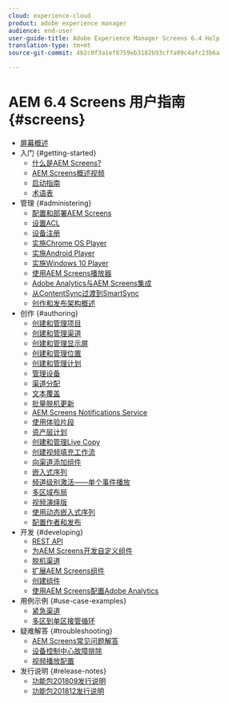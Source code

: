 ```yaml
---
cloud: experience-cloud
product: adobe experience manager
audience: end-user
user-guide-title: Adobe Experience Manager Screens 6.4 Help
translation-type: tm+mt
source-git-commit: 4b2c0f3a1ef8759eb3182b93cffa09c4afc23b6a

---
```



# AEM 6.4 Screens 用户指南 {#screens}

+ [屏幕概述](home.md)
+ 入门 {#getting-started}
   + [什么是AEM Screens?](aem-screens-introduction.md)
   + [AEM Screens概述视频](screens-concepts-feature-video-understand.md)
   + [启动指南](kickstart-for-aem-screens.md)
   + [术语表](screens-glossary.md)
+ 管理 {#administering}
   + [配置和部署AEM Screens](configuring-screens-introduction.md)
   + [设置ACL](setting-up-acls.md)
   + [设备注册](device-registration.md)
   + [实施Chrome OS Player](implementing-chrome-os-player.md)
   + [实施Android Player](implementing-android-player.md)
   + [实施Windows 10 Player](implementing-windows-player.md)
   + [使用AEM Screens播放器](working-with-screens-player.md)
   + [Adobe Analytics与AEM Screens集成](adobe-analytics-integration-aem-screens.md)
   + [从ContentSync过渡到SmartSync](smartsync.md)
   + [创作和发布架构概述](author-publish-architecture-overview.md)
+ 创作 {#authoring}
   + [创建和管理项目](creating-a-screens-project.md)
   + [创建和管理渠道](managing-channels.md)
   + [创建和管理显示屏](managing-displays.md)
   + [创建和管理位置](managing-locations.md)
   + [创建和管理计划](managing-schedules.md)
   + [管理设备](managing-devices.md)
   + [渠道分配](channel-assignment.md)
   + [文本覆盖](text-overlay.md)
   + [批量脱机更新](bulk-offline-update.md)
   + [AEM Screens Notifications Service](screens-notifications-service.md)
   + [使用体验片段](experience-fragments-in-screens.md)
   + [资产层计划](asset-level-scheduling.md)
   + [创建和管理Live Copy](managing-livecopy.md)
   + [创建视频填充工作流](creating-a-video-padding-workflow.md)
   + [向渠道添加组件](adding-components-to-a-channel.md)
   + [嵌入式序列](embedded-sequences.md)
   + [频道级别激活——单个事件播放](channel-level-activation.md)
   + [多区域布局](multi-zone-layout-aem-screens.md)
   + [视频演绎版](generating-renditions.md)
   + [使用动态嵌入式序列](dynamic-embedded-sequences.md)
   + [配置作者和发布](author-and-publish.md)
+ 开发 {#developing}
   + [REST API](rest-api.md)
   + [为AEM Screens开发自定义组件](developing-custom-component-tutorial-develop.md)
   + [脱机渠道](offline-channels.md)
   + [扩展AEM Screens组件](extending-component-tutorial-develop.md)
   + [创建组件](creating-components.md)
   + [使用AEM Screens配置Adobe Analytics](configuring-adobe-analytics-aem-screens.md)
+ 用例示例 {#use-case-examples}
   + [紧急渠道](emergency-channel.md)
   + [多区到单区接管循环](multizone-to-singlezone.md)
+ 疑难解答 {#troubleshooting}
   + [AEM Screens常见问题解答](aem-screens-faqs.md)
   + [设备控制中心故障排除](monitoring-screens.md)
   + [视频播放配置](troubleshoot-videos.md)
+ 发行说明 {#release-notes}
   + [功能包201809发行说明](screens-release-notes.md)
   + [功能包201812发行说明](release-notes-fp-201812.md)
